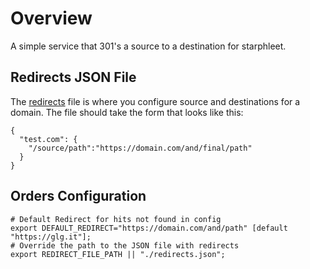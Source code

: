 # Overview
A simple service that 301's a source to a destination for starphleet.

## Redirects JSON File

The [redirects](/redirects.json) file is where you configure source and destinations for a domain.  The file should take the form that looks like this:

```
{
  "test.com": {
    "/source/path":"https://domain.com/and/final/path"
  }
}
```

## Orders Configuration

```
# Default Redirect for hits not found in config
export DEFAULT_REDIRECT="https://domain.com/and/path" [default "https://glg.it"];
# Override the path to the JSON file with redirects
export REDIRECT_FILE_PATH || "./redirects.json";
```
